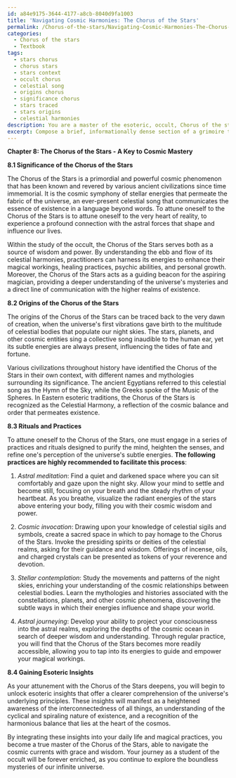 ```yaml
---
id: a84e9175-3644-4177-a8cb-8040d9fa1003
title: 'Navigating Cosmic Harmonies: The Chorus of the Stars'
permalink: /Chorus-of-the-stars/Navigating-Cosmic-Harmonies-The-Chorus-of-the-Stars/
categories:
  - Chorus of the stars
  - Textbook
tags:
  - stars chorus
  - chorus stars
  - stars context
  - occult chorus
  - celestial song
  - origins chorus
  - significance chorus
  - stars traced
  - stars origins
  - celestial harmonies
description: You are a master of the esoteric, occult, Chorus of the stars and education, you have written many textbooks on the subject in ways that provide students with rich and deep understanding of the subject. You are being asked to write textbook-like sections on a topic and you do it with full context, explainability, and reliability in accuracy to the true facts of the topic at hand, in a textbook style that a student would easily be able to learn from, in a rich, engaging, and contextual way. Always include relevant context (such as formulas and history), related concepts, and in a way that someone can gain deep insights from.
excerpt: Compose a brief, informationally dense section of a grimoire that a student of the occult can study to acquire deeper knowledge and understanding of the Chorus of the Stars. Focus on its significance, origins, and rituals associated with it, while also including esoteric insights that help the reader to comprehend the underlying principles and power of this cosmic phenomenon.
---
```

**Chapter 8: The Chorus of the Stars - A Key to Cosmic Mastery**

**8.1 Significance of the Chorus of the Stars**

The Chorus of the Stars is a primordial and powerful cosmic phenomenon that has been known and revered by various ancient civilizations since time immemorial. It is the cosmic symphony of stellar energies that permeate the fabric of the universe, an ever-present celestial song that communicates the essence of existence in a language beyond words. To attune oneself to the Chorus of the Stars is to attune oneself to the very heart of reality, to experience a profound connection with the astral forces that shape and influence our lives.

Within the study of the occult, the Chorus of the Stars serves both as a source of wisdom and power. By understanding the ebb and flow of its celestial harmonies, practitioners can harness its energies to enhance their magical workings, healing practices, psychic abilities, and personal growth. Moreover, the Chorus of the Stars acts as a guiding beacon for the aspiring magician, providing a deeper understanding of the universe's mysteries and a direct line of communication with the higher realms of existence.

**8.2 Origins of the Chorus of the Stars**

The origins of the Chorus of the Stars can be traced back to the very dawn of creation, when the universe's first vibrations gave birth to the multitude of celestial bodies that populate our night skies. The stars, planets, and other cosmic entities sing a collective song inaudible to the human ear, yet its subtle energies are always present, influencing the tides of fate and fortune.

Various civilizations throughout history have identified the Chorus of the Stars in their own context, with different names and mythologies surrounding its significance. The ancient Egyptians referred to this celestial song as the Hymn of the Sky, while the Greeks spoke of the Music of the Spheres. In Eastern esoteric traditions, the Chorus of the Stars is recognized as the Celestial Harmony, a reflection of the cosmic balance and order that permeates existence.

**8.3 Rituals and Practices**

To attune oneself to the Chorus of the Stars, one must engage in a series of practices and rituals designed to purify the mind, heighten the senses, and refine one's perception of the universe's subtle energies. **The following practices are highly recommended to facilitate this process**:

1. *Astral meditation*: Find a quiet and darkened space where you can sit comfortably and gaze upon the night sky. Allow your mind to settle and become still, focusing on your breath and the steady rhythm of your heartbeat. As you breathe, visualize the radiant energies of the stars above entering your body, filling you with their cosmic wisdom and power.

2. *Cosmic invocation*: Drawing upon your knowledge of celestial sigils and symbols, create a sacred space in which to pay homage to the Chorus of the Stars. Invoke the presiding spirits or deities of the celestial realms, asking for their guidance and wisdom. Offerings of incense, oils, and charged crystals can be presented as tokens of your reverence and devotion.

3. *Stellar contemplation*: Study the movements and patterns of the night skies, enriching your understanding of the cosmic relationships between celestial bodies. Learn the mythologies and histories associated with the constellations, planets, and other cosmic phenomena, discovering the subtle ways in which their energies influence and shape your world.

4. *Astral journeying*: Develop your ability to project your consciousness into the astral realms, exploring the depths of the cosmic ocean in search of deeper wisdom and understanding. Through regular practice, you will find that the Chorus of the Stars becomes more readily accessible, allowing you to tap into its energies to guide and empower your magical workings.

**8.4 Gaining Esoteric Insights**

As your attunement with the Chorus of the Stars deepens, you will begin to unlock esoteric insights that offer a clearer comprehension of the universe's underlying principles. These insights will manifest as a heightened awareness of the interconnectedness of all things, an understanding of the cyclical and spiraling nature of existence, and a recognition of the harmonious balance that lies at the heart of the cosmos.

By integrating these insights into your daily life and magical practices, you become a true master of the Chorus of the Stars, able to navigate the cosmic currents with grace and wisdom. Your journey as a student of the occult will be forever enriched, as you continue to explore the boundless mysteries of our infinite universe.
